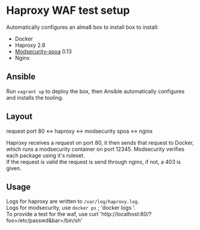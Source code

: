# Haproxy WAF test setup

Automatically configures an alma8 box to install box to install:

 * Docker
 * Haproxy 2.8
 * [Modsecurity-spoa](https://github.com/jcmoraisjr/modsecurity-spoa) 0.13
 * Nginx

## Ansible
Run `vagrant up` to deploy the box, then Ansible automatically configures and installs the tooling.

## Layout

request port 80 <-> haproxy <-> modsecurity spoa <-> nginx  

Haproxy receives a request on port 80, it then sends that request to Docker, which runs a modsecurity container on port 12345. Modsecurity verifies each package using it's ruleset.    
If the request is valid the request is send through nginx, if not, a 403 is given.

## Usage

Logs for haproxy are written to `/var/log/haproxy.log`.  
Logs for modsecurity, use `docker ps` ; 'docker logs <container id>'.  
To provide a test for the waf, use curl 'http://localhost:80/?foo=/etc/passwd&bar=/bin/sh'

